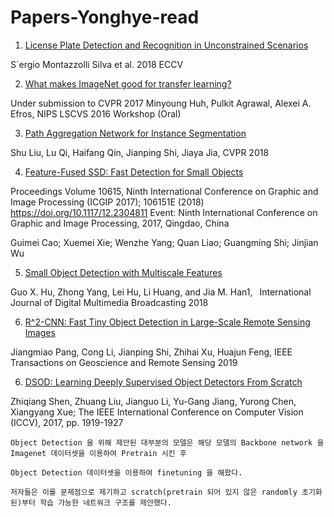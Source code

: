 # Papers-Yonghye-read

1. [License Plate Detection and Recognition in Unconstrained Scenarios](http://openaccess.thecvf.com/content_ECCV_2018/papers/Sergio_Silva_License_Plate_Detection_ECCV_2018_paper.pdf)

S´ergio Montazzolli Silva et al. 2018 ECCV

2. [What makes ImageNet good for transfer learning?](https://arxiv.org/abs/1608.08614)

Under submission to CVPR 2017 
Minyoung Huh, Pulkit Agrawal, Alexei A. Efros, NIPS LSCVS 2016 Workshop (Oral)

3. [Path Aggregation Network for Instance Segmentation](https://arxiv.org/abs/1803.01534v4)

Shu Liu, Lu Qi, Haifang Qin, Jianping Shi, Jiaya Jia, CVPR 2018

4. [Feature-Fused SSD: Fast Detection for Small Objects ](https://arxiv.org/abs/1709.05054)

Proceedings Volume 10615, Ninth International Conference on Graphic and Image Processing (ICGIP 2017); 106151E (2018) https://doi.org/10.1117/12.2304811
Event: Ninth International Conference on Graphic and Image Processing, 2017, Qingdao, China

Guimei Cao; Xuemei Xie; Wenzhe Yang; Quan Liao; Guangming Shi; Jinjian Wu

5. [Small Object Detection with Multiscale Features](https://www.researchgate.net/publication/327986927_Small_Object_Detection_with_Multiscale_Features)

 Guo X. Hu, Zhong Yang, Lei Hu, Li Huang, and Jia M. Han1,  International Journal of Digital Multimedia Broadcasting 2018
 
 6. [R^2-CNN: Fast Tiny Object Detection in Large-Scale Remote Sensing Images](https://arxiv.org/abs/1902.06042)
 
 Jiangmiao Pang, Cong Li, Jianping Shi, Zhihai Xu, Huajun Feng, IEEE Transactions on Geoscience and Remote Sensing 2019

 6. [DSOD: Learning Deeply Supervised Object Detectors From Scratch](http://openaccess.thecvf.com/content_iccv_2017/html/Shen_DSOD_Learning_Deeply_ICCV_2017_paper.html)
 
Zhiqiang Shen, Zhuang Liu, Jianguo Li, Yu-Gang Jiang, Yurong Chen, Xiangyang Xue; The IEEE International Conference on Computer Vision (ICCV), 2017, pp. 1919-1927

```
Object Detection 을 위해 제안된 대부분의 모델은 해당 모델의 Backbone network 을 Imagenet 데이터셋을 이용하여 Pretrain 시킨 후 

Object Detection 데이터셋을 이용하여 finetuning 을 해왔다. 

저자들은 이를 문제점으로 제기하고 scratch(pretrain 되어 있지 않은 randomly 초기화된)부터 학습 가능한 네트워크 구조를 제안했다.
```
